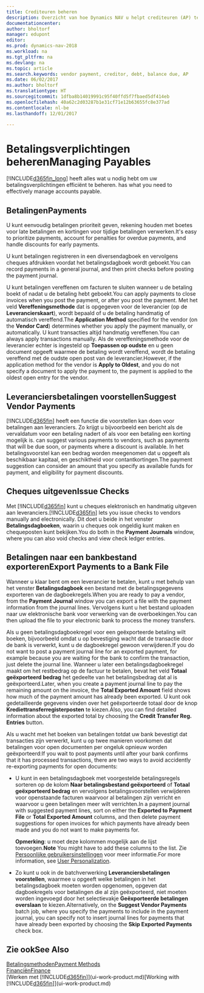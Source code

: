 ```yaml
---
title: Crediteuren beheren
description: Overzicht van hoe Dynamics NAV u helpt crediteuren (AP) te beheren, inclusief leveranciersbetalingen, crediteuren, schuld en verschuldigd saldo.
documentationcenter: 
author: bholtorf
manager: edupont
editor: 
ms.prod: dynamics-nav-2018
ms.workload: na
ms.tgt_pltfrm: na
ms.devlang: na
ms.topic: article
ms.search.keywords: vendor payment, creditor, debt, balance due, AP
ms.date: 06/02/2017
ms.author: bholtorf
ms.translationtype: HT
ms.sourcegitcommit: 1dfba8b14019991c95f40ffd5f7fbaed5df414eb
ms.openlocfilehash: 40a62c2d03287b1e31cf71e12b63655fc8e377ad
ms.contentlocale: nl-be
ms.lasthandoff: 12/01/2017

---
```

# <a name="managing-payables"></a><span data-ttu-id="afc0d-103">Betalingsverplichtingen beheren</span><span class="sxs-lookup"><span data-stu-id="afc0d-103">Managing Payables</span></span>
[!INCLUDE[d365fin_long](includes/d365fin_long_md.md)]<span data-ttu-id="afc0d-104"> heeft alles wat u nodig hebt om uw betalingsverplichtingen efficiënt te beheren.</span><span class="sxs-lookup"><span data-stu-id="afc0d-104"> has what you need to effectively manage accounts payable.</span></span>  

## <a name="payments"></a><span data-ttu-id="afc0d-105">Betalingen</span><span class="sxs-lookup"><span data-stu-id="afc0d-105">Payments</span></span>
<span data-ttu-id="afc0d-106">U kunt eenvoudig betalingen prioriteit geven, rekening houden met boetes voor late betalingen en kortingen voor tijdige betalingen verwerken.</span><span class="sxs-lookup"><span data-stu-id="afc0d-106">It's easy to prioritize payments, account for penalties for overdue payments, and handle discounts for early payments.</span></span>

<span data-ttu-id="afc0d-107">U kunt betalingen registreren in een diversendagboek en vervolgens cheques afdrukken voordat het betalingsdagboek wordt geboekt.</span><span class="sxs-lookup"><span data-stu-id="afc0d-107">You can record payments in a general journal, and then print checks before posting the payment journal.</span></span>

<span data-ttu-id="afc0d-108">U kunt betalingen vereffenen om facturen te sluiten wanneer u de betaling boekt of nadat u de betaling hebt geboekt.</span><span class="sxs-lookup"><span data-stu-id="afc0d-108">You can apply payments to close invoices when you post the payment, or after you post the payment.</span></span> <span data-ttu-id="afc0d-109">Met het veld **Vereffeningsmethode** dat is opgegeven voor de leverancier (op de **Leverancierskaart**), wordt bepaald of u de betaling handmatig of automatisch vereffend.</span><span class="sxs-lookup"><span data-stu-id="afc0d-109">The **Application Method** specified for the vendor (on the **Vendor Card**) determines whether you apply the payment manually, or automatically.</span></span> <span data-ttu-id="afc0d-110">U kunt transacties altijd handmatig vereffenen.</span><span class="sxs-lookup"><span data-stu-id="afc0d-110">You can always apply transactions manually.</span></span> <span data-ttu-id="afc0d-111">Als de vereffeningsmethode voor de leverancier echter is ingesteld op **Toepassen op oudste** en u geen document opgeeft waarmee de betaling wordt vereffend, wordt de betaling vereffend met de oudste open post van de leverancier.</span><span class="sxs-lookup"><span data-stu-id="afc0d-111">However, if the application method for the vendor is **Apply to Oldest**, and you do not specify a document to apply the payment to, the payment is applied to the oldest open entry for the vendor.</span></span>

## <a name="suggest-vendor-payments"></a><span data-ttu-id="afc0d-112">Leveranciersbetalingen voorstellen</span><span class="sxs-lookup"><span data-stu-id="afc0d-112">Suggest Vendor Payments</span></span>
[!INCLUDE[d365fin](includes/d365fin_md.md)]<span data-ttu-id="afc0d-113"> heeft een functie die voorstellen kan doen voor betalingen aan leveranciers. Zo krijgt u bijvoorbeeld een bericht als de vervaldatum voor een betaling nadert of als voor een betaling een korting mogelijk is.</span><span class="sxs-lookup"><span data-stu-id="afc0d-113"> can suggest various payments to vendors, such as payments that will be due soon, or payments where a discount is available.</span></span> <span data-ttu-id="afc0d-114">In het betalingsvoorstel kan een bedrag worden meegenomen dat u opgeeft als beschikbaar kapitaal, en geschiktheid voor contantkortingen.</span><span class="sxs-lookup"><span data-stu-id="afc0d-114">The payment suggestion can consider an amount that you specify as available funds for payment, and eligibility for payment discounts.</span></span>

## <a name="issue-checks"></a><span data-ttu-id="afc0d-115">Cheques uitgeven</span><span class="sxs-lookup"><span data-stu-id="afc0d-115">Issue Checks</span></span>
<span data-ttu-id="afc0d-116">Met [!INCLUDE[d365fin](includes/d365fin_md.md)] kunt u cheques elektronisch en handmatig uitgeven aan leveranciers.</span><span class="sxs-lookup"><span data-stu-id="afc0d-116">[!INCLUDE[d365fin](includes/d365fin_md.md)] lets you issue checks to vendors manually and electronically.</span></span> <span data-ttu-id="afc0d-117">Dit doet u beide in het venster **Betalingsdagboeken**, waarin u cheques ook ongeldig kunt maken en chequeposten kunt bekijken.</span><span class="sxs-lookup"><span data-stu-id="afc0d-117">You do both in the **Payment Journals** window, where you can also void checks and view check ledger entries.</span></span>

## <a name="export-payments-to-a-bank-file"></a><span data-ttu-id="afc0d-118">Betalingen naar een bankbestand exporteren</span><span class="sxs-lookup"><span data-stu-id="afc0d-118">Export Payments to a Bank File</span></span>
<span data-ttu-id="afc0d-119">Wanneer u klaar bent om een leverancier te betalen, kunt u met behulp van het venster **Betalingsdagboek** een bestand met de betalingsgegevens exporteren van de dagboekregels.</span><span class="sxs-lookup"><span data-stu-id="afc0d-119">When you are ready to pay a vendor, from the **Payment Journal** window you can export a file with the payment information from the journal lines.</span></span> <span data-ttu-id="afc0d-120">Vervolgens kunt u het bestand uploaden naar uw elektronische bank voor verwerking van de overboekingen.</span><span class="sxs-lookup"><span data-stu-id="afc0d-120">You can then upload the file to your electronic bank to process the money transfers.</span></span>

<span data-ttu-id="afc0d-121">Als u geen betalingsdagboekregel voor een geëxporteerde betaling wilt boeken, bijvoorbeeld omdat u op bevestiging wacht dat de transactie door de bank is verwerkt, kunt u de dagboekregel gewoon verwijderen.</span><span class="sxs-lookup"><span data-stu-id="afc0d-121">If you do not want to post a payment journal line for an exported payment, for example because you are waiting for the bank to confirm the transaction, just delete the journal line.</span></span> <span data-ttu-id="afc0d-122">Wanneer u later een betalingsdagboekregel maakt om het restbedrag op de factuur te betalen, bevat het veld **Totaal geëxporteerd bedrag** het gedeelte van het betalingsbedrag dat al is geëxporteerd.</span><span class="sxs-lookup"><span data-stu-id="afc0d-122">Later, when you create a payment journal line to pay the remaining amount on the invoice, the **Total Exported Amount** field shows how much of the payment amount has already been exported.</span></span> <span data-ttu-id="afc0d-123">U kunt ook gedetailleerde gegevens vinden over het geëxporteerde totaal door de knop **Krediettransferregisterposten** te kiezen.</span><span class="sxs-lookup"><span data-stu-id="afc0d-123">Also, you can find detailed information about the exported total by choosing the **Credit Transfer Reg. Entries** button.</span></span>

<span data-ttu-id="afc0d-124">Als u wacht met het boeken van betalingen totdat uw bank bevestigt dat transacties zijn verwerkt, kunt u op twee manieren voorkomen dat betalingen voor open documenten per ongeluk opnieuw worden geëxporteerd:</span><span class="sxs-lookup"><span data-stu-id="afc0d-124">If you wait to post payments until after your bank confirms that it has processed transactions, there are two ways to avoid accidently re-exporting payments for open documents:</span></span>  

* <span data-ttu-id="afc0d-125">U kunt in een betalingsdagboek met voorgestelde betalingsregels sorteren op de kolom **Naar betalingsbestand geëxporteerd** of **Totaal geëxporteerd bedrag** en vervolgens betalingsvoorstellen verwijderen voor openstaande facturen waarvoor al betalingen zijn verricht en waarvoor u geen betalingen meer wilt verrichten.</span><span class="sxs-lookup"><span data-stu-id="afc0d-125">In a payment journal with suggested payment lines, sort on either the **Exported to Payment File** or **Total Exported Amount** columns, and then delete payment suggestions for open invoices for which payments have already been made and you do not want to make payments for.</span></span>

    <span data-ttu-id="afc0d-126">**Opmerking**: u moet deze kolommen mogelijk aan de lijst toevoegen.</span><span class="sxs-lookup"><span data-stu-id="afc0d-126">**Note** You might have to add these columns to the list.</span></span> <span data-ttu-id="afc0d-127">Zie [Persoonlijke gebruikersinstellingen](ui-user-personalization.md) voor meer informatie.</span><span class="sxs-lookup"><span data-stu-id="afc0d-127">For more information, see [User Personalization](ui-user-personalization.md).</span></span>  
* <span data-ttu-id="afc0d-128">Zo kunt u ook in de batchverwerking **Leveranciersbetalingen voorstellen**, waarmee u opgeeft welke betalingen in het betalingsdagboek moeten worden opgenomen, opgeven dat dagboekregels voor betalingen die al zijn geëxporteerd, niet moeten worden ingevoegd door het selectievakje **Geëxporteerde betalingen overslaan** te kiezen.</span><span class="sxs-lookup"><span data-stu-id="afc0d-128">Alternatively, on the **Suggest Vendor Payments** batch job, where you specify the payments to include in the payment journal, you can specify not to insert journal lines for payments that have already been exported by choosing the **Skip Exported Payments** check box.</span></span>

## <a name="see-also"></a><span data-ttu-id="afc0d-129">Zie ook</span><span class="sxs-lookup"><span data-stu-id="afc0d-129">See Also</span></span>
[<span data-ttu-id="afc0d-130">Betalingsmethoden</span><span class="sxs-lookup"><span data-stu-id="afc0d-130">Payment Methods</span></span>](finance-payment-methods.md)  
[<span data-ttu-id="afc0d-131">Financiën</span><span class="sxs-lookup"><span data-stu-id="afc0d-131">Finance</span></span>](finance.md)  
<span data-ttu-id="afc0d-132">[Werken met [!INCLUDE[d365fin](includes/d365fin_md.md)]](ui-work-product.md)</span><span class="sxs-lookup"><span data-stu-id="afc0d-132">[Working with [!INCLUDE[d365fin](includes/d365fin_md.md)]](ui-work-product.md)</span></span>

